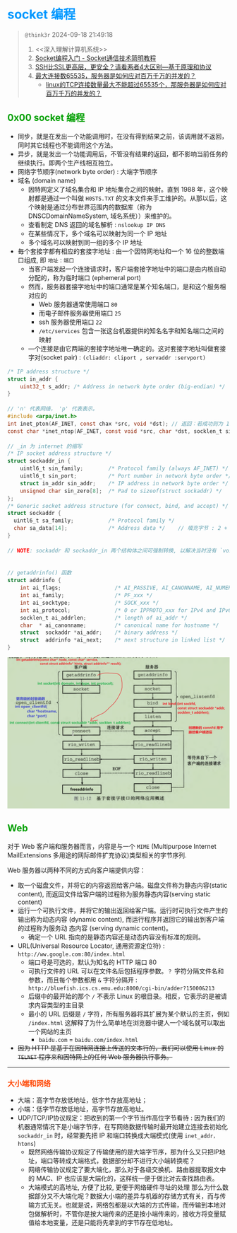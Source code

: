 # <font color=#0099ff> **socket 编程** </font>

> `@think3r` 2024-09-18 21:49:18 <br/>
>
> 1. <<深入理解计算机系统>>
> 2. [Socket编程入门 - Socket通信技术简明教程](https://www.dotcpp.com/course/socket/)
> 3. [SSH比SSL更高层，更安全？请看两者4大区别—基于原理和协议](https://www.51cto.com/article/594591.html)
> 4. [最大连接数65535，服务器是如何应对百万千万的并发的？](https://zhuanlan.zhihu.com/p/646383328)
>    - [linux的TCP连接数量最大不能超过65535个，那服务器是如何应对百万千万的并发的？](https://www.zhihu.com/question/384470425)

## <font color=#009A000> 0x00 socket 编程 </font>

- 同步，就是在发出一个功能调用时，在没有得到结果之前，该调用就不返回，同时其它线程也不能调用这个方法。
- 异步，就是发出一个功能调用后，不管没有结果的返回，都不影响当前任务的继续执行。即两个生产线相互独立。
- 网络字节顺序(network byte order) : 大端字节顺序
- 域名 (domain name)
  - 因特网定义了域名集合和 IP 地址集合之间的映射。直到 1988 年，这个映射都是通过一个叫做 `H0STS.TXT` 的文本文件来手工维护的。从那以后，这个映射是通过分布世界范围内的数据库（称为 DNSCDomainNameSystem, 域名系统））来维护的。
  - 查看制定 DNS 返回的域名解析 : `nslookup IP DNS`
  - 在某些情况下，多个域名可以映射为同一个 IP 地址
  - 多个域名可以映射到同一组的多个 IP 地址
- 毎个套接字都有相应的套接字地址 : 由一个因特网地址和一个 16 位的整数端口组成, 即 `地址：端口`
  - 当客户端发起一个连接请求时，客户端套接字地址中的端口是由内核自动分配的，称为临时端口 (ephemeral port)
  - 然而，服务器套接字地址中的端口通常是某个知名端口，是和这个服务相对应的
    - Web 服务器通常使用端口 `80`
    - 而电子邮件服务器使用端口 `25`
    - ssh 服务器使用端口 `22`
    - `/etc/services` 包含一张这台机器提供的知名名字和知名端口之间的映射
  - —个连接是由它两端的套接字地址唯一确定的。这对套接字地址叫做套接字对(socket pair) : `(cliaddr: cliport , servaddr :servport)`

```c
/* IP address structure */
struct in_addr {
    uint32_t s_addr; /* Address in network byte order (big-endian) */
}

// 'n' 代表网络， 'p' 代表表示。
#include <arpa/inet.h>
int inet_pton(AF_INET, const chax *src, void *dst); // 返回：若成功则为 1，若 src 为非法点分十进制地址则为 0, 若出错则为一1。
const char *inet_ntop(AF_INET, const void *src, char *dst, socklen_t size); // 返回：若成功则指向点分十进制字符串的指针，若出错则为 NULL

// _in 为 internet 的缩写
/* IP socket address structure */
struct sockaddr_in {
    uintl6_t sin_family;        /* Protocol family (always AF_INET) */
    uintl6_t sin_port;          /* Port number in network byte order */   // 16bit 端口号
    struct in_addr sin_addr;    /* IP address in network byte order */    // IP　地址
    unsigned char sin_zero[8];  /* Pad to sizeof(struct sockaddr) */
};
/* Generic socket address structure (for connect, bind, and accept) */
struct sockaddr {
  uintl6_t sa_family;           /* Protocol family */
  char sa_data[14];             /* Address data */    // 填充字节 : 2 + 4 + 8 = 14 ; sizeof(sockaddr) = sizeof(sockaddr_in)
}

// NOTE: sockaddr 和 sockaddr_in 两个结构体之间可强制转换, 以解决当时没有 `void*` 的问题


// getaddrinfo() 函数
struct addrinfo {
    int ai_flags;                 /* AI_PASSIVE, AI_CANONNAME, AI_NUMERICHOST */
    int ai_family;                /* PF_xxx */                                // IPV*/IPV4/IPV6
    int ai_socktype;              /* SOCK_xxx */                              // TCP/UDP
    int ai_protocol;              /* 0 or IPPROTO_xxx for IPv4 and IPv6 */
    socklen_t ai_addrlen;         /* length of ai_addr */
    char  * ai_canonname;         /* canonical name for hostname */
    struct  sockaddr *ai_addr;    /* binary address */
    struct  addrinfo *ai_next;    /* next structure in linked list */         // 链表...
}
```

![socket_func](../image/socketFunc.png)

## <font color=#009A000> Web </font>

对于 Web 客户端和服务器而言，内容是与一个 `MIME` (Multipurpose Internet MailExtensions 多用途的网际邮件扩充协议)类型相关的字节序列.

Web 服务器以两种不同的方式向客户端提供内容：

- 取一个磁盘文件，并将它的内容返回给客户端。磁盘文件称为静态内容(static content), 而返回文件给客户端的过程称为服务静态内容(serving static content)
- 运行一个可执行文件，并将它的输出返回给客户端。运行时可执行文件产生的输出称为动态内容 (dynamic content), 而运行程序并返回它的输出到客户端的过程称为服务动 态内容 (serving dynamic content)。
  - 确定一个 URL 指向的是静态内容还是动态内容没有标准的规则。
- URL(Universal Resource Locator, 通用资源定位符) : `http://ww.google.com:80/index.html`
  - 端口号是可选的，默认为知名的 HTTP 端口 80
  - 可执行文件的 URL 可以在文件名后包括程序参数。`？` 字符分隔文件名和参数，而且每个参数都用 `&` 字符分隔开 : `http://bluefish.ics.cs.emu.edu:8000/cgi-bin/adder?15000&213`
  - 后缀中的最开始的那个 `/` 不表示 Linux 的根目录。相反，它表示的是被请求内容类型的主目录
  - 最小的 URL 后缀是 `/` 字符，所有服务器将其扩展为某个默认的主页，例如 `/index.html` 这解释了为什么简单地在浏览器中键人一个域名就可以取出一个网站的主页
    - `baidu.com` = `baidu.com/index.html`
- ~~因为 HTTP 是基于在因特网连接上传送的文本行的，我们可以使用 Linux 的 `TELNET` 程序来和因特网上的任何 Web 服务器执行事务。~~

---

### <font color=#FF4500> 大小端和网络 </font>

- 大端：高字节存放低地址，低字节存放高地址；
- 小端：低字节存放低地址，高字节存放高地址。
- UDP/TCP/IP协议规定：把收到的第一个字节当作高位字节看待 : 因为我们的机器通常情况下是小端字节序，在写网络数据传输时最开始建立连接去初始化 `sockaddr_in` 时，经常要先把 IP 和端口转换成大端模式(使用 `inet_addr，htons`)
  - 既然网络传输协议规定了传输使用的是大端字节序，那为什么又只把IP地址，端口等转成大端格式，数据部分却不进行大小端转换呢？
  - 网络传输协议规定了要大端化，那么对于各级交换机、路由器提取报文中的 MAC、IP 也应该是大端化的，这样统一便于做比对去查找路由表。
  - 大端模式的高地址, 方便了比较, 更便于网络硬件寻址的处理
  那么为什么数据部分又不大端化呢？数据大小端的差异与机器的存储方式有关，而与传输方式无关。也就是说，网络包都是以大端的方式传输，而传输到本地对包做解析时，不管你是按大端传来的还是按小端传来的，接收方将变量赋值给本地变量，还是只能将先拿到的字节存在低地址。
